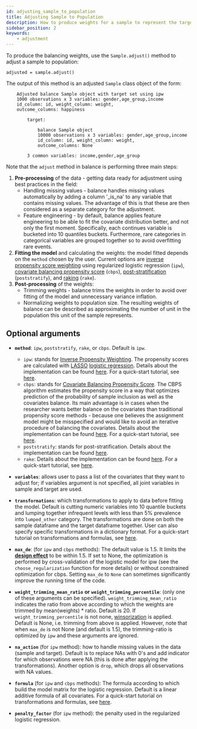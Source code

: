```yaml
---
id: adjusting_sample_to_population
title: Adjusting Sample to Population
description: How to produce weights for a sample to represent the target population of interest
sidebar_position: 2
keywords:
    - adjustment
---
```


To produce the balancing weights, use the ```Sample.adjust()``` method to adjust a sample to population:

```
adjusted = sample.adjust()
```
The output of this method is an adjusted `Sample` class object of the form:

```
    Adjusted balance Sample object with target set using ipw
    1000 observations x 3 variables: gender,age_group,income
    id_column: id, weight_column: weight,
    outcome_columns: happiness

        target:

            balance Sample object
            10000 observations x 3 variables: gender,age_group,income
            id_column: id, weight_column: weight,
            outcome_columns: None

        3 common variables: income,gender,age_group
```
Note that the `adjust` method in balance is performing three main steps:
1. **Pre-processing** of the data - getting data ready for adjustment using best practices in the field:
    * Handling missing values - balance handles missing values automatically by adding a column '_is_na' to any variable that contains missing values. The advantage of this is that these are then considered as a separate category for the adjustment.
    * Feature engineering -  by default, balance applies feature engineering to be able to fit the covariate distribution better, and not only the first moment. Specifically, each continues variable is bucketed into 10 quantiles buckets. Furthermore, rare categories in categorical variables are grouped together so to avoid overfitting rare events.
2. **Fitting the model** and calculating the weights: the model fitted depends on the ```method``` chosen by the user. Current options are [inverse propensity score weighting](../statistical_methods/ipw.md) using regularized logistic regression (```ipw```), [covariate balancing propensity score](../statistical_methods/cbps.md) (```cbps```), [post-stratification](../statistical_methods/poststratify.md) (```poststratify```), and [raking](../statistical_methods/rake.md) (```rake```).
3. **Post-processing** of the weights:
    * Trimming weights - balance trims the weights in order to avoid over fitting of the model and unnecessary variance inflation.
    * Normalizing weights to population size. The resulting weights of balance can be described as approximating the number of unit in the population this unit of the sample represents.

## Optional arguments

* **`method`**: `ipw`, `poststratify`, `rake`, or `cbps`.  Default is `ipw`.
    * `ipw`: stands for [Inverse Propensity Weighting](https://en.wikipedia.org/wiki/Inverse_probability_weighting). The propensity scores are calculated with [LASSO](https://en.wikipedia.org/wiki/Lasso_(statistics)) [logistic regression](https://en.wikipedia.org/wiki/Logistic_regression).  Details about the implementation can be found [here](../../statistical_methods/ipw/). For a quick-start tutorial, see [here](https://import-balance.org/docs/tutorials/quickstart/).
   * `cbps`: stands for [Covariate Balancing Propensity Score](https://imai.fas.harvard.edu/software/CBPS.html). The CBPS algorithm estimates the propensity score in a way that optimizes prediction of the probability of sample inclusion as well as the covariates balance. Its main advantage is in cases when the researcher wants better balance on the covariates than traditional propensity score methods - because one believes the assignment model might be misspecified and would like to avoid an iterative procedure of balancing the covariates. Details about the implementation can be found [here](../../statistical_methods/cbps/). For a quick-start tutorial, see [here](https://import-balance.org/docs/tutorials/quickstart_cbps/).
   * `poststratify`: stands for post-stratification. Details about the implementation can be found [here](../../statistical_methods/poststratify/).
   * `rake`: Details about the implementation can be found [here](../../statistical_methods/rake/). For a quick-start tutorial, see [here](https://import-balance.org/docs/tutorials/quickstart_rake/).

* **`variables`**: allows user to pass a list of the covariates that they want to adjust for; if variables argument is not specified, all joint variables in sample and target are used.

* **`transformations`**: which transformations to apply to data before fitting the model. Default is cutting numeric variables into 10 quantile buckets and lumping together infrequent levels with less than 5% prevalence into `lumped_other` category. The transformations are done on both the sample dataframe and the target dataframe together. User can also specify specific transformations in a dictionary format. For a quick-start tutorial on transformations and formulas, see [here](https://import-balance.org/docs/tutorials/balance_transformations_and_formulas/).

* **`max_de`**: (for `ipw` and `cbps` methods): The default value is 1.5. It limits the [**design effect**](https://en.wikipedia.org/wiki/Design_effect) to be within 1.5. If set to None, the optimization is performed by cross-validation of the logistic model for ipw (see the `choose_regularization` function for more details) or without constrained optimization for cbps. Setting `max_de` to `None` can sometimes significantly improve the running time of the code.

* **`weight_trimming_mean_ratio`** **or** **`weight_trimming_percentile`**: (only one of these arguments can be specified). `weight_trimming_mean_ratio` indicates the ratio from above according to which the weights are trimmed by mean(weights) * ratio. Default is 20. If `weight_trimming_percentile` is not none, [winsorization](https://en.wikipedia.org/wiki/Winsorizing) is applied. Default is None, i.e. trimming from above is applied. However, note that when `max_de` is not None (and default is 1.5), the trimming-ratio is optimized by `ipw` and these arguments are ignored.

* **`na_action`** (for `ipw` method): how to handle missing values in the data (sample and target). Default is to replace NAs with 0's and add indicator for which observations were NA (this is done after applying the transformations). Another option is `drop`, which drops all observations with NA values.

* **`formula`** (for `ipw` and `cbps` methods): The formula according to which build the model matrix for the logistic regression. Default is a linear additive formula of all covariates. For a quick-start tutorial on transformations and formulas, see [here](https://import-balance.org/docs/tutorials/balance_transformations_and_formulas/).

* **`penalty_factor`** (for `ipw` method): the penalty used in the regularized logistic regression.
